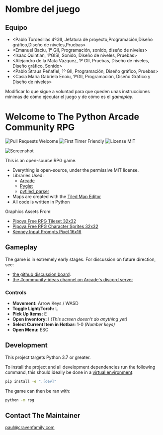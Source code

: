 # Nombre del juego

## Equipo
- <Pablo Tordesillas 4ºGII, Jefatura de proyecto,Programación,Diseño gráfico,Diseño de niveles,Pruebas>
- <Emanuel Baciu, 1º GII, Programación, sonido, diseño de niveles>
- <Isaac Quintian, 1ºGISI, Sonido, Diseño de niveles, Pruebas>
- <Alejandro de la Mata Vázquez, 1º GII, Pruebas, Diseño de niveles, Diseño gráfico, Sonido>
- <Pablo Straus Peñafiel, 1º GII, Programación, Diseño gráfico, Pruebas>
- <Casia María Gabriela Enoiu, 1ºGII, Programación, Diseño Gráfico y Diseño de niveles>

Modificar lo que sigue a voluntad para que queden unas instrucciones mínimas de cómo ejecutar el juego y de cómo es el *gameplay*.

# Welcome to The Python Arcade Community RPG

![Pull Requests Welcome](https://img.shields.io/badge/PRs-welcome-success)
![First Timer Friendly](https://img.shields.io/badge/First%20Timer-friendly-informational)
![License MIT](https://img.shields.io/badge/license-MIT-success)

![Screenshot](/screenshot.png)

This is an open-source RPG game.

* Everything is open-source, under the permissive MIT license.
* Libraries Used:
  * [Arcade](https://github.com/pythonarcade/arcade)
  * [Pyglet](https://github.com/pyglet/pyglet)
  * [pytiled_parser](https://github.com/pythonarcade/pytiled_parser)
* Maps are created with the [Tiled Map Editor](https://mapeditor.org)
* All code is written in Python

Graphics Assets From:

* [Pipoya Free RPG Tileset 32x32](https://pipoya.itch.io/pipoya-rpg-tileset-32x32)
* [Pipoya Free RPG Character Sprites 32x32](https://pipoya.itch.io/pipoya-free-rpg-character-sprites-32x32)
* [Kenney Input Prompts Pixel 16x16](https://kenney.nl/assets/input-prompts-pixel-16)

## Gameplay

The game is in extremely early stages. For discussion on future direction, see:
* [the github discussion board](https://github.com/pythonarcade/community-rpg/discussions).
* [the #community-ideas channel on Arcade's discord server](https://discord.com/channels/458662222697070613/704736572603629589)

### Controls
- **Movement:** Arrow Keys / WASD
- **Toggle Light/Torch:** L
- **Pick Up Items:** E
- **Open Inventory:** I *(This screen doesn't do anything yet)*
- **Select Current Item in Hotbar:** 1-0 *(Number keys)*
- **Open Menu:** ESC

## Development

This project targets Python 3.7 or greater.

To install the project and all development dependencies run the following command, this should ideally be done in a [virtual environment](https://docs.python.org/3/tutorial/venv.html):

```bash
pip install -e ".[dev]"
```

The game can then be ran with:

```bash
python -m rpg
```

## Contact The Maintainer

paul@cravenfamily.com
